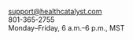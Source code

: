 [support@healthcatalyst.com](mailto:support@healthcatalyst.com)<br>
801-365-2755<br>
Monday–Friday, 6 a.m.–6 p.m., MST